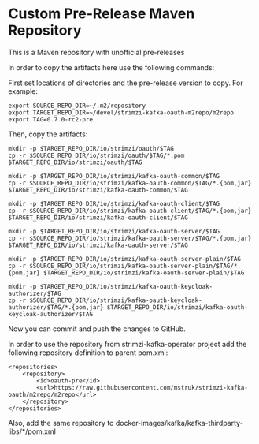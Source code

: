 Custom Pre-Release Maven Repository
===================================

This is a Maven repository with unofficial pre-releases

In order to copy the artifacts here use the following commands:

First set locations of directories and the pre-release version to copy.
For example:

```
export SOURCE_REPO_DIR=~/.m2/repository
export TARGET_REPO_DIR=~/devel/strimzi-kafka-oauth-m2repo/m2repo
export TAG=0.7.0-rc2-pre
```

Then, copy the artifacts:

```
mkdir -p $TARGET_REPO_DIR/io/strimzi/oauth/$TAG
cp -r $SOURCE_REPO_DIR/io/strimzi/oauth/$TAG/*.pom $TARGET_REPO_DIR/io/strimzi/oauth/$TAG

mkdir -p $TARGET_REPO_DIR/io/strimzi/kafka-oauth-common/$TAG
cp -r $SOURCE_REPO_DIR/io/strimzi/kafka-oauth-common/$TAG/*.{pom,jar} $TARGET_REPO_DIR/io/strimzi/kafka-oauth-common/$TAG

mkdir -p $TARGET_REPO_DIR/io/strimzi/kafka-oauth-client/$TAG
cp -r $SOURCE_REPO_DIR/io/strimzi/kafka-oauth-client/$TAG/*.{pom,jar} $TARGET_REPO_DIR/io/strimzi/kafka-oauth-client/$TAG

mkdir -p $TARGET_REPO_DIR/io/strimzi/kafka-oauth-server/$TAG
cp -r $SOURCE_REPO_DIR/io/strimzi/kafka-oauth-server/$TAG/*.{pom,jar} $TARGET_REPO_DIR/io/strimzi/kafka-oauth-server/$TAG

mkdir -p $TARGET_REPO_DIR/io/strimzi/kafka-oauth-server-plain/$TAG
cp -r $SOURCE_REPO_DIR/io/strimzi/kafka-oauth-server-plain/$TAG/*.{pom,jar} $TARGET_REPO_DIR/io/strimzi/kafka-oauth-server-plain/$TAG

mkdir -p $TARGET_REPO_DIR/io/strimzi/kafka-oauth-keycloak-authorizer/$TAG
cp -r $SOURCE_REPO_DIR/io/strimzi/kafka-oauth-keycloak-authorizer/$TAG/*.{pom,jar} $TARGET_REPO_DIR/io/strimzi/kafka-oauth-keycloak-authorizer/$TAG
```

Now you can commit and push the changes to GitHub.


In order to use the repository from strimzi-kafka-operator project add the following repository definition to parent pom.xml:

    <repositories>
        <repository>
            <id>oauth-pre</id>
            <url>https://raw.githubusercontent.com/mstruk/strimzi-kafka-oauth/m2repo/m2repo</url>
        </repository>
    </repositories>

Also, add the same repository to docker-images/kafka/kafka-thirdparty-libs/*/pom.xml



